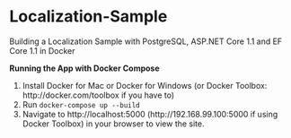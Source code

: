 # Localization-Sample
Building a Localization Sample with PostgreSQL, ASP.NET Core 1.1 and EF Core 1.1 in Docker

<strong>Running the App with Docker Compose</strong>
<ol>
<li>Install Docker for Mac or Docker for Windows (or Docker Toolbox: http://docker.com/toolbox if you have to)</li>
<li>Run <code>docker-compose up --build</code></li>
<li>Navigate to http://localhost:5000 (http://192.168.99.100:5000 if using Docker Toolbox) in your browser to view the site.</li>
</ol>
